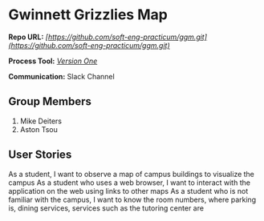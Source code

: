 Gwinnett Grizzlies Map
===

**Repo URL:** *[https://github.com/soft-eng-practicum/ggm.git](https://github.com/soft-eng-practicum/ggm.git)*

**Process Tool:** *[Version One](https://www4.v1host.com/GeorgiaGwinnettCollege74/)*

**Communication:** Slack Channel

Group Members
---
1. Mike Deiters
2. Aston Tsou

User Stories
---

As a student, I want to observe a map of campus buildings to visualize the campus
As a student who uses a web browser, I want to interact with the application on the web using links to other maps
As a student who is not familiar with the campus, I want to know the room numbers, where parking is, dining services, services such as the tutoring center are
